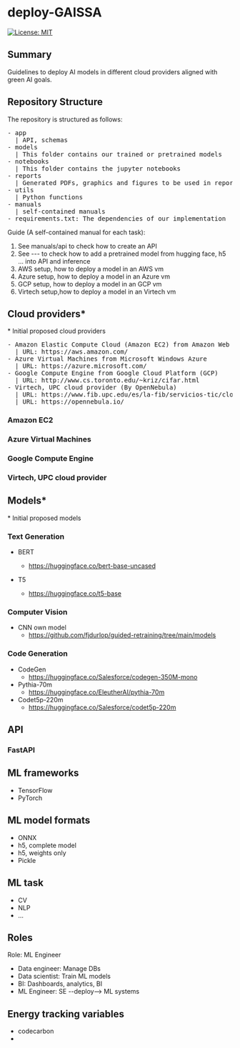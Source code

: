 # deploy-GAISSA
[![License: MIT](https://img.shields.io/badge/License-MIT-yellow.svg)](https://opensource.org/licenses/MIT)

## Summary
Guidelines to deploy AI models in different cloud providers aligned with green AI goals.

## Repository Structure

The repository is structured as follows:

<pre/>
- app
  | API, schemas
- models
  | This folder contains our trained or pretrained models
- notebooks
  | This folder contains the jupyter notebooks
- reports
  | Generated PDFs, graphics and figures to be used in reporting
- utils
  | Python functions
- manuals
  | self-contained manuals
- requirements.txt: The dependencies of our implementation
</pre>

Guide (A self-contained manual for each task):
1. See manuals/api to check how to create an API
2. See --- to check how to add a pretrained model from hugging face, h5 ... into API and inference
3. AWS setup, how to deploy a model in an AWS vm
4. Azure setup, how to deploy a model in an Azure vm
5. GCP setup, how to deploy a model in an GCP vm
6. Virtech setup,how to deploy a model in an Virtech vm

## Cloud providers*

\* Initial proposed cloud providers

<pre/>
- Amazon Elastic Compute Cloud (Amazon EC2) from Amazon Web Services (AWS)
  | URL: https://aws.amazon.com/
- Azure Virtual Machines from Microsoft Windows Azure
  | URL: https://azure.microsoft.com/
- Google Compute Engine from Google Cloud Platform (GCP)
  | URL: http://www.cs.toronto.edu/~kriz/cifar.html
- Virtech, UPC cloud provider (By OpenNebula)
  | URL: https://www.fib.upc.edu/es/la-fib/servicios-tic/cloud-docente-fib
  | URL: https://opennebula.io/
</pre>

### Amazon EC2
### Azure Virtual Machines
### Google Compute Engine
### Virtech, UPC cloud provider


## Models*
\* Initial proposed models

### Text Generation
- BERT
  - https://huggingface.co/bert-base-uncased

- T5
  - https://huggingface.co/t5-base
### Computer Vision
- CNN own model
  - https://github.com/fjdurlop/guided-retraining/tree/main/models

### Code Generation
- CodeGen
  - https://huggingface.co/Salesforce/codegen-350M-mono
- Pythia-70m
  - https://huggingface.co/EleutherAI/pythia-70m
- Codet5p-220m
  - https://huggingface.co/Salesforce/codet5p-220m

## API

### FastAPI

## ML frameworks
- TensorFlow
- PyTorch

## ML model formats
- ONNX
- h5, complete model
- h5, weights only
- Pickle

## ML task
- CV
- NLP
- ...

## Roles
Role: ML Engineer

- Data engineer: Manage DBs
- Data scientist: Train ML models
- BI: Dashboards, analytics, BI
- ML Engineer: SE --deploy--> ML systems

## Energy tracking variables
- codecarbon
- 

